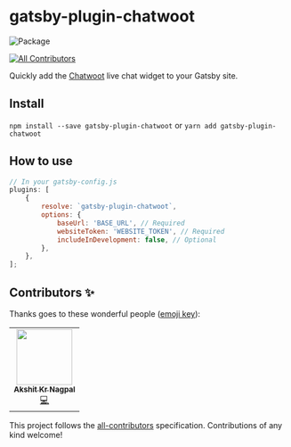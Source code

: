 # gatsby-plugin-chatwoot
![Package](https://github.com/akshitkrnagpal/gatsby-plugin-chatwoot/workflows/Package/badge.svg?branch=master)
<!-- ALL-CONTRIBUTORS-BADGE:START - Do not remove or modify this section -->
[![All Contributors](https://img.shields.io/badge/all_contributors-1-orange.svg?style=flat-square)](#contributors-)
<!-- ALL-CONTRIBUTORS-BADGE:END -->

Quickly add the [Chatwoot](http://chatwoot.com/) live chat widget to your Gatsby site.

## Install

`npm install --save gatsby-plugin-chatwoot`
or
`yarn add gatsby-plugin-chatwoot`

## How to use

```javascript
// In your gatsby-config.js
plugins: [
    {
        resolve: `gatsby-plugin-chatwoot`,
        options: {
            baseUrl: 'BASE_URL', // Required
            websiteToken: 'WEBSITE_TOKEN', // Required
            includeInDevelopment: false, // Optional
        },
    },
];
```

## Contributors ✨

Thanks goes to these wonderful people ([emoji key](https://allcontributors.org/docs/en/emoji-key)):

<!-- ALL-CONTRIBUTORS-LIST:START - Do not remove or modify this section -->
<!-- prettier-ignore-start -->
<!-- markdownlint-disable -->
<table>
  <tr>
    <td align="center"><a href="http://akshitkrnagpal.com"><img src="https://avatars3.githubusercontent.com/u/15872348?v=4" width="100px;" alt=""/><br /><sub><b>Akshit Kr Nagpal</b></sub></a><br /><a href="https://github.com/akshitkrnagpal/gatsby-plugin-chatwoot/commits?author=akshitkrnagpal" title="Code">💻</a></td>
  </tr>
</table>

<!-- markdownlint-enable -->
<!-- prettier-ignore-end -->
<!-- ALL-CONTRIBUTORS-LIST:END -->

This project follows the [all-contributors](https://github.com/all-contributors/all-contributors) specification. Contributions of any kind welcome!
